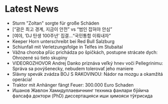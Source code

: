 # Latest News
-  Sturm "Zoltan" sorgte für große Schäden
-  [“괌은 최고 경계, 지금이 안전” vs “범인 잡혀야 안심”
-  [여야, ‘DJ 탄생 100주년’ 집결…“국민통합 이뤄내자”
-  Keeper Horn unterschreibt bei Red Bull Salzburg
-  Schiunfall mit Verletzungsfolge in Telfes im Stubaital
-  Vážna choroba pľúc prichádza po špičkách, postupne strácate dych: Ohrozené sú tieto skupiny
-  VIDEOROZHOVOR Andrej Danko priznáva veľký hnev voči Pellegrinimu: Správa sa povýšenecky, nebudem tolerovať jeho maniere
-  Slávny spevák zvádza BOJ S RAKOVINOU: Nádor na mozgu a okamžitá operácia!
-  Traktor mit Anhänger fängt Feuer: 300.000 Euro Schaden
-  Ишанов Жавлон Хамидуллаевичнинг техника фанлари бўйича фалсафа доктори (PhD) диссертацияси иши ҳимояси тўғрисида
